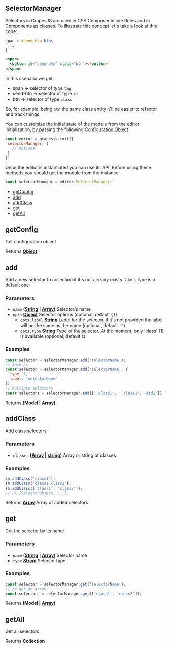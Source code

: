 <!-- Generated by documentation.js. Update this documentation by updating the source code. -->

## SelectorManager

Selectors in GrapesJS are used in CSS Composer inside Rules and in Components as classes. To illustrate this concept let's take
a look at this code:

```css
span > #send-btn.btn{
 ...
}
```

```html
<span>
  <button id="send-btn" class="btn"></button>
</span>
```

In this scenario we get:

-   span     -> selector of type `tag`
-   send-btn -> selector of type `id`
-   btn      -> selector of type `class`

So, for example, being `btn` the same class entity it'll be easier to refactor and track things.

You can customize the initial state of the module from the editor initialization, by passing the following [Configuration Object][1]

```js
const editor = grapesjs.init({
 selectorManager: {
   // options
 }
})
```

Once the editor is instantiated you can use its API. Before using these methods you should get the module from the instance

```js
const selectorManager = editor.SelectorManager;
```

-   [getConfig][2]
-   [add][3]
-   [addClass][4]
-   [get][5]
-   [getAll][6]

## getConfig

Get configuration object

Returns **[Object][7]** 

## add

Add a new selector to collection if it's not already exists. Class type is a default one

### Parameters

-   `name` **([String][8] \| [Array][9])** Selector/s name
-   `opts` **[Object][7]** Selector options (optional, default `{}`)
    -   `opts.label` **[String][8]** Label for the selector, if it's not provided the label will be the same as the name (optional, default `''`)
    -   `opts.type` **[String][8]** Type of the selector. At the moment, only 'class' (1) is available (optional, default `1`)

### Examples

```javascript
const selector = selectorManager.add('selectorName');
// Same as
const selector = selectorManager.add('selectorName', {
  type: 1,
  label: 'selectorName'
});
// Multiple selectors
const selectors = selectorManager.add(['.class1', '.class2', '#id1']);
```

Returns **(Model | [Array][9])** 

## addClass

Add class selectors

### Parameters

-   `classes` **([Array][9] \| [string][8])** Array or string of classes

### Examples

```javascript
sm.addClass('class1');
sm.addClass('class1 class2');
sm.addClass(['class1', 'class2']);
// -> [SelectorObject, ...]
```

Returns **[Array][9]** Array of added selectors

## get

Get the selector by its name

### Parameters

-   `name` **([String][8] \| [Array][9])** Selector name
-   `type` **[String][8]** Selector type

### Examples

```javascript
const selector = selectorManager.get('selectorName');
// or get an array
const selectors = selectorManager.get(['class1', 'class2']);
```

Returns **(Model | [Array][9])** 

## getAll

Get all selectors

Returns **Collection** 

[1]: https://github.com/artf/grapesjs/blob/master/src/selector_manager/config/config.js

[2]: #getconfig

[3]: #add

[4]: #addclass

[5]: #get

[6]: #getAll

[7]: https://developer.mozilla.org/docs/Web/JavaScript/Reference/Global_Objects/Object

[8]: https://developer.mozilla.org/docs/Web/JavaScript/Reference/Global_Objects/String

[9]: https://developer.mozilla.org/docs/Web/JavaScript/Reference/Global_Objects/Array
